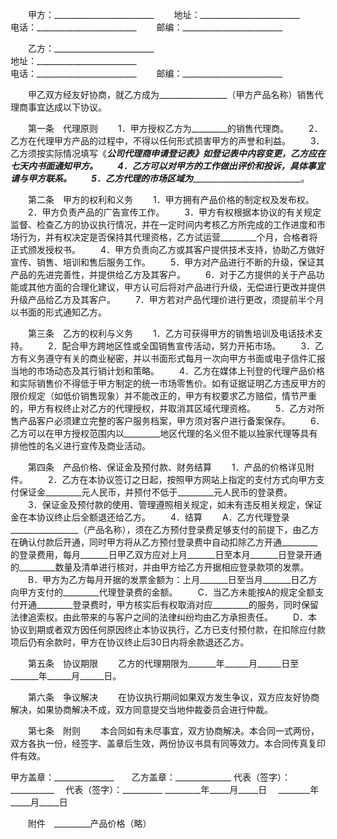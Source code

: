 
 


　　甲方：_________________________
　　地址：_________________________　　　　 
　　电话：_________________________
　　邮编：_________________________


　　乙方：_________________________　　　　　　　　　　　　　　　　　　　　　
　　地址：_________________________　　　　　　　　　　　　　　　　　　　　 
　　电话：_________________________
　　邮编：_________________________


　　甲乙双方经友好协商，就乙方成为_________________（甲方产品名称）销售代理商事宜达成以下协议。


　　第一条　代理原则
　　1．甲方授权乙方为_________的销售代理商。
　　2．乙方在代理甲方产品的过程中，不得以任何形式损害甲方的声誉和利益。
　　3．乙方须按实际情况填写《_________公司代理商申请登记表》如登记表中内容变更，乙方应在七天内书面通知甲方。
　　4．乙方可以对甲方的工作做出评价和投诉，具体事宜请与甲方联系。
　　5．乙方代理的市场区域为____________________________________。


　　第二条　甲方的权利和义务
　　1．甲方拥有产品价格的制定权及发布权。
　　2．甲方负责产品的广告宣传工作。
　　3．甲方有权根据本协议的有关规定监督、检查乙方的协议执行情况，并在一定时间内考核乙方所完成的工作进度和市场行为，并有权决定是否保持其代理资格，乙方试运营_________个月，合格者将正式颁发授权书。
　　4．甲方负责向乙方或其客户提供技术支持，协助乙方做好宣传、销售、培训和售后服务工作。
　　5．甲方对产品进行不断的升级，保证其产品的先进完善性，并提供给乙方及其客户。
　　6．对于乙方提供的关于产品功能或其他方面的合理化建议，甲方认可后将对产品进行升级，无偿进行更改并提供升级产品给乙方及其客户。
　　7．甲方若对产品代理价进行更改，须提前半个月以书面的形式通知乙方。


　　第三条　乙方的权利与义务
　　1．乙方可获得甲方的销售培训及电话技术支持。
　　2．配合甲方跨地区性或全国销售宣传活动，努力开拓市场。
　　3．乙方有义务遵守有关的商业秘密，并以书面形式每月一次向甲方书面或电子信件汇报当地的市场动态及其行销计划和策略。
　　4．乙方在媒体上刊登的代理产品价格和实际销售价不得低于甲方制定的统一市场零售价。如有证据证明乙方违反甲方的限价规定（如低价销售现象）并不能改正的，甲方有权要求乙方赔偿，情节严重的，甲方有权终止对乙方的代理授权，并取消其区域代理资格。
　　5．乙方对所售产品客户必须建立完整的客户服务档案，甲方须对客户进行备案保存。
　　6．乙方可以在甲方授权范围内以_________地区代理的名义但不能以独家代理等具有排他性的名义进行宣传及商业活动。


　　第四条　产品价格、保证金及预付款、财务结算
　　1．产品的价格详见附件。
　　2．乙方在本协议签订之日起，按照甲方网站上指定的支付方式向甲方支付保证金_________元人民币，并预付不低于_________元人民币的登录费。
　　3．保证金及预付款的使用、管理遵照相关规定，如未有违反相关规定，保证金在本协议终止后全额退还给乙方。
　　4．结算
　　A．乙方代理登录_________________（产品名称），须在乙方预付登录费足够支付的前提下，由乙方在确认付款后开通，同时甲方将从乙方预付登录费中自动扣除乙方开通_________的登录费用，每月_______日甲乙双方应对上月_______日至本月_______日登录开通的_________数量及清单进行核对，并由甲方给乙方开据相应登录款项的发票。
　　B．甲方为乙方每月开据的发票金额为：上月_______日至当月_______日乙方向甲方支付的_________代理登录费的金额。
　　C．当乙方未能按A的规定全额支付开通_________登录费时，甲方核实后有权取消对应_________的服务，同时保留法律追索权。由此带来的与客户之间的法律纠纷均由乙方承担责任。
　　D．本协议到期或者双方因任何原因终止本协议执行，乙方已支付预付款，在扣除应付款项后仍有余款时，甲方在协议终止后30日内将余款退还乙方。


　　第五条　协议期限
　　乙方的代理期限为_______年______月______日至_______年______月______日。


　　第六条　争议解决
　　在协议执行期间如果双方发生争议，双方应友好协商解决，如果协商解决不成，双方同意提交当地仲裁委员会进行仲裁。


　　第七条　附则
　　本合同如有未尽事宜，双方协商解决。本合同一式两份，双方各执一份，经签字、盖章后生效，两份协议书具有同等效力。本合同传真复印件有效。


 


甲方盖章：_______________　　乙方盖章：______________
代表（签字）：___________　  代表（签字）：__________
_________年_____月_____日　  ________年_____月_____日


　　附件　_________产品价格（略）
 


 

 
 
 
 
 
  


  
 

  


  


  
 
 
 
 

